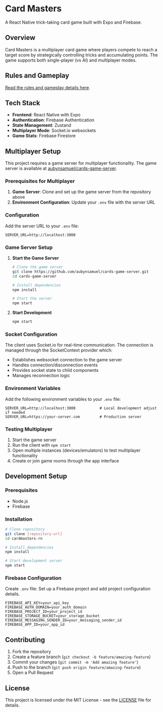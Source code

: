 # Card Masters

A React Native trick-taking card game built with Expo and Firebase.

## Overview

Card Masters is a multiplayer card game where players compete to reach a target score by strategically controlling tricks and accumulating points. The game supports both single-player (vs AI) and multiplayer modes.

<!-- ## Screenshots -->

## Rules and Gameplay

[Read the rules and gameplay details here](Game_Play_Rules.md).

## Tech Stack

- **Frontend**: React Native with Expo
- **Authentication**: Firebase Authentication
- **State Management**: Zustand
- **Multiplayer Mode**: Socket.io websockets
- **Game Stats**: Firebase Firestore

## Multiplayer Setup

This project requires a game server for multiplayer functionality. The game server is available at [aubynsamuel/cards-game-server](https://github.com/aubynsamuel/cards-game-server).

### Prerequisites for Multiplayer

1. **Game Server**: Clone and set up the game server from the repository above
2. **Environment Configuration**: Update your `.env` file with the server URL

### Configuration

Add the server URL to your `.env` file:

```.env
SERVER_URL=http://localhost:3000
```

### Game Server Setup

1. **Start the Game Server**

   ```bash
   # Clone the game server
   git clone https://github.com/aubynsamuel/cards-game-server.git
   cd cards-game-server
   
   # Install dependencies
   npm install
   
   # Start the server
   npm start
   ```

2. **Start Development**

   ```bash
   npm start
   ```

### Socket Configuration

The client uses Socket.io for real-time communication. The connection is managed through the SocketContext provider which:

- Establishes websocket connection to the game server
- Handles connection/disconnection events
- Provides socket state to child components
- Manages reconnection logic

### Environment Variables

Add the following environment variables to your `.env` file:

```.env
SERVER_URL=http://localhost:3000           # Local development adjust if needed
SERVER_URL=https://your-server.com         # Production server
```

### Testing Multiplayer

1. Start the game server
2. Run the client with `npm start`
3. Open multiple instances (devices/emulators) to test multiplayer functionality
4. Create or join game rooms through the app interface

## Development Setup

### Prerequisites

- Node.js
- Firebase

### Installation

```bash
# Clone repository
git clone [repository-url]
cd cardmasters-rn

# Install dependencies
npm install

# Start development server
npm start
```

### Firebase Configuration

Create `.env` file:
Set up a Firebase project and add project configuration details.

```.env
FIREBASE_API_KEY=your_api_key
FIREBASE_AUTH_DOMAIN=your_auth_domain
FIREBASE_PROJECT_ID=your_project_id
FIREBASE_STORAGE_BUCKET=your_storage_bucket
FIREBASE_MESSAGING_SENDER_ID=your_messaging_sender_id
FIREBASE_APP_ID=your_app_id
```

## Contributing

1. Fork the repository
2. Create a feature branch (`git checkout -b feature/amazing-feature`)
3. Commit your changes (`git commit -m 'Add amazing feature'`)
4. Push to the branch (`git push origin feature/amazing-feature`)
5. Open a Pull Request

## License

This project is licensed under the MIT License - see the [LICENSE](LICENSE) file for details.
